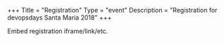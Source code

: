 +++
Title = "Registration"
Type = "event"
Description = "Registration for devopsdays Santa Maria 2018"
+++

<div style="width:100%; text-align:left;">

Embed registration iframe/link/etc.
</div></div>
</div>
